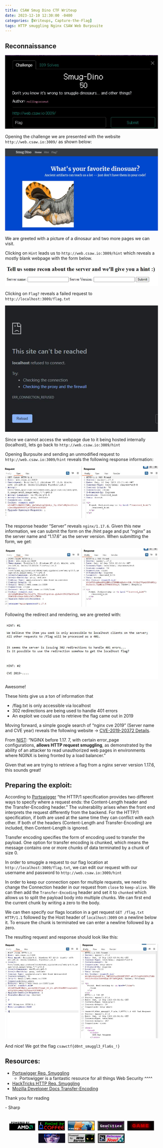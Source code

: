 ```yaml
---
title: CSAW Smug Dino CTF Writeup
date: 2023-12-10 12:30:00 -0400
categories: [Writeups, Capture-the-Flag]
tags: HTTP smuggling Nginx CSAW Web Burpsuite 
---
```

## Reconnaissance
![Smug_Dino_Alt_Text](../assets/img/Dinoapture.JPG.jpg)

Opening the challenge we are presented with the website `http://web.csaw.io:3009/` as shown below:

![Smug_Dino_Alt_Text](../assets/img/Cssssapture.JPG.jpg)

We are greeted with a picture of a dinosaur and two more pages we can visit.

Clicking on `Hint` leads us to `http://web.csaw.io:3009/hint` which reveals a mostly blank webpage with the form below.

![Smug_Dino_Alt_Text](../assets/img/Capdddddture.JPG.jpg)

Clicking on `Flag?` reveals a failed request to `http://localhost:3009/flag.txt`

![Smug_Dino_Alt_Text](../assets/img/Captssssure.JPG.jpg)

Since we cannot access the webpage due to it being hosted internally (localhost), lets go back to `http://web.csaw.io:3009/hint`

Opening Burpsuite and sending an unmodified request to `http://web.csaw.io:3009/hint` reveals the following response information:

![Smug_Dino_Alt_Text](../assets/img/Cddddddddddddddapture.JPG.jpg)

The response header “Server” reveals `nginx/1.17.6`. Given this new information, we can submit the form on the /hint page and put “nginx” as the server name and “1.17.6” as the server version. When submitting the form, we get:

![Smug_Dino_Alt_Text](../assets/img/Cap4654ture.jpg)

Following the redirect and rendering, we are greeted with:

![Smug_Dino_Alt_Text](../assets/img/Capdddddddddddddddddddddddddddddddture.JPG.jpg)

Awesome! 

These hints give us a ton of information that 

- /flag.txt is only accessible via localhost
- 302 redirections are being used to handle 401 errors
- An exploit we could use to retrieve the flag came out in 2019

Moving forward, a simple google search of “nginx cve 2019” (Server name and CVE year) reveals the following website →  [CVE-2019-20372 Details](https://nvd.nist.gov/vuln/detail/CVE-2019-20372#:~:text=CVE%2D2019%2D20372%20Detail&text=NGINX%20before%201.17.,fronted%20by%20a%20load%20balancer).

From [NIST](https://nvd.nist.gov/vuln/detail/CVE-2019-20372#:~:text=CVE%2D2019%2D20372%20Detail&text=NGINX%20before%201.17.,fronted%20by%20a%20load%20balancer): “NGINX before 1.17. 7, with certain error_page configurations, **allows HTTP request smuggling**, as demonstrated by the ability of an attacker to read unauthorized web pages in environments where NGINX is being fronted by a load balancer.”

Given that we are trying to retrieve a flag from a nginx server version 1.17.6, this sounds great!

## Preparing the exploit:

According to [Portswigger](https://portswigger.net) “the HTTP/1 specification provides two different ways to specify where a request ends: the Content-Length header and the Transfer-Encoding header.” The vulnerability arises when the front end interprets the request differently from the backend. For the HTTP/1 specification, if both are used at the same time they can conflict with each other. If both of the headers (Content-Length and Transfer-Encoding) are included, then Content-Length is ignored. 

Transfer encoding specifies the form of encoding used to transfer the payload. One option for transfer encoding is chunked, which means the message contains one or more chunks of data terminated by a chunk of size 0.

In order to smuggle a request to our flag location at `http://localhost:3009/flag.txt`, we can edit our request with our username and password to `http://web.csaw.io:3009/hint`

In order to keep our connection open for multiple requests, we need to change the Connection header in our request from `close` to `keep-alive`. We can then add the `Transfer-Encoding` header and set it to `chunked` which allows us to split the payload body into multiple chunks. We can first end the current chunk by writing a zero to the body. 

We can then specify our flags location in a get request `GET /flag.txt HTTP/1.1` followed by the Host header of `localhost:3009` on a newline below it. To ensure the chunk is terminated we can enter a newline followed by a zero.

The resulting request and response should look like this:

![Smug_Dino_Alt_Text](../assets/img/Captsssssssssssssure.JPG.jpg)

And nice! We got the flag `csawctf{d0nt_smuggl3_Fla6s_!}`

## Resources:
- [Portswigger Req. Smuggling](https://portswigger.net/web-security/request-smuggling)
  - Portswigger is a fantastic resource for all things Web Security ^^^^
- [HackTricks HTTP Req. Smuggling](https://book.hacktricks.xyz/pentesting-web/http-request-smuggling)
- [Mozilla Developer Docs Transfer-Encoding](https://developer.mozilla.org/en-US/docs/Web/HTTP/Headers/Transfer-Encoding)

Thank you for reading

\- Sharp


<div><br></div>
<div style="display: flex; flex-wrap: wrap; justify-content: center;">
  <img src="../assets/gifs/amd_powered.gif" alt="GIF 1" style="max-width: 100%; height: auto; margin: 5px;">
  <img src="../assets/gifs/coffee.gif" alt="GIF 2" style="max-width: 100%; height: auto; margin: 5px;">
  <img src="../assets/gifs/firefox3.gif" alt="GIF 2" style="max-width: 100%; height: auto; margin: 5px;">
  <img src="../assets/gifs/geocities_skyline.gif" alt="GIF 2" style="max-width: 100%; height: auto; margin: 5px;">
  <img src="../assets/gifs/next_game.gif" alt="GIF 2" style="max-width: 100%; height: auto; margin: 5px;">
  <img src="../assets/gifs/volta.gif" alt="GIF 2" style="max-width: 100%; height: auto; margin: 5px;">
  <img src="../assets/gifs/wcpower.gif" alt="GIF 2" style="max-width: 100%; height: auto; margin: 5px;">
  <img src="../assets/gifs/netscapenow2.gif" alt="GIF 2" style="max-width: 100%; height: auto; margin: 5px;">
  
</div>

